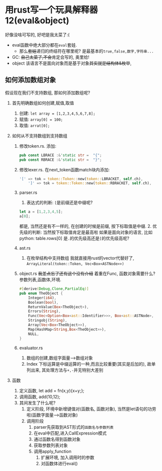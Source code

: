# 用rust写一个玩具解释器12(eval&object)
好像没啥可写的, 好吧是我太菜了:(

- eval函数中绝大部分都在``eval``套娃.
  - 那么~~套娃~~递归的终结符在哪里呢?
    是最基本的``true,false,数字,字符串...``
- GC: ~~自己太菜了,不会~~肯定会写的, 奥里给!
- object
    该语言不是面向对象而是基于对象~~其实就是结构体&枚举~~, 

## 如何添加数组对象
假设现在我们不支持数组, 那如何添加数组呢?
1. 首先明确数组如何创建,赋值,取值
   1. 创建: ``let array = [1,2,3,4,5,6,7,8];``
   2. 赋值: ``array[0] = 100;``
   3. 取值: ``arrat[0];``

2. 如何从不支持数组到支持数组
    1. 修改token.rs. 添加:
        ```rust
        pub const LBRACE :&'static str =  "{";
        pub const RBRACE :&'static str =  "}";
        ```
    2. 修改lexer.rs. 在next_token函数match块内添加:
        ```rust
        '[' => tok = token::Token::new(token::LBRACKET, self.ch),
            ']' => tok = token::Token::new(token::RBRACKET, self.ch),
        ```
   
    3. parser.rs
       1. 表达式的判断: ``[``是前缀还是中缀呢?
        ```javascript
        let a = [1,2,3,4,5];
        a[0];
        ```
        都是, 当然还是有不一样的, 在创建的时候是前缀, 按下标取值是中缀.
       2. 优先级的判断: 当然按下标取值肯定是最高啦
            如果是面向对象的语言, 比如python: table.rows[0] 是``.``的优先级高还是``[``的优先级高呢?
    4. ast.rs
       1. 在枚举结构中支持数组
            我就直接用rust的vector代替好了, ``ArrayLiteral(token::Token, Vec<Box<ASTNode>>)``
    5. object.rs
        ~~我差点忘了还有这个没有介绍~~
        着重在Func, 函数对象需要什么? 参数列表,函数体,环境. 
        ```rust
        #[derive(Debug,Clone,PartialEq)]
        pub enum TheObject {
            Integer(i64),
            Boolean(bool),
            ReturnValue(Box<TheObject>),
            Errors(String),
            Func(Vec<Option<Box<ast::Identifier>>>, Box<ast::ASTNode>,  Environment),
            Stringobj(String),
            Array(Vec<Box<TheObject>>),
            Map(HashMap<String,Box<TheObject>>),
            NULL,
        }
        ```

    6. evaluator.rs
        1. 数组的创建,数组字面量-->数组对象
        2. Index
            下标运算是中缀运算的一种,而且比较重要(其实是后加的), 故单列出来, 其处理方法与``+,-``并无特别大差别

3. 函数
   1. 定义函数, let add = fn(x,y){x+y;};
   2. 调用函数, add(10,12);
   3. 其间发生了什么呢?
      1. 定义阶段, 环境中新增键值对(函数名, 函数对象), 当然是let语句的功劳啦(函数字面量-->函数对象)
      2. 调用阶段
         1. parser先获取到AST形式的``函数名与参数列表``
         2. 在eval中匹配,进入CallExpression模式
         3. 通过函数名得到函数对象
         4. 获取参数列表对象
         5. 调用apply_function
            1. 扩展环境, 加入调用时的参数
            2. 对函数体进行eval()


